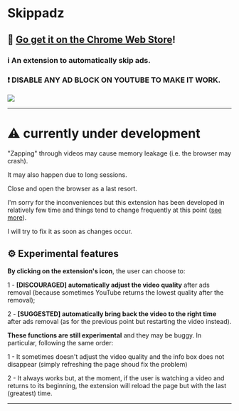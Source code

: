 # Skippadz
## 🛒 [Go get it on the Chrome Web Store](https://chrome.google.com/webstore/detail/skippadz/pkmpajhkphoigmebbjokepimpmfepjoa?hl=it)!


### ℹ️ An extension to automatically skip ads.

### ❗ DISABLE ANY AD BLOCK ON YOUTUBE TO MAKE IT WORK.


![](https://github.com/FrancescoDiCursi/Skippadz/blob/main/skippadz_preview.gif?raw=true)
____
# :warning: currently under development

"Zapping" through videos may cause memory leakage (i.e. the browser may crash).

It may also happen due to long sessions.

Close and open the browser as a last resort.

I'm sorry for the inconveniences but this extension has been developed in relatively few time and things tend to change frequently at this point ([see more](https://www.reddit.com/r/youtube/comments/15zs7f4/youtube_premium_required_is_youtube_becoming_the/)).

I will try to fix it as soon as changes occur. 

## :gear: Experimental features

**By clicking on the extension's icon**, the user can choose to:

1 -  **[DISCOURAGED] automatically adjust the video quality** after ads removal (because sometimes YouTube returns the lowest quality after the removal);

2 - **[SUGGESTED] automatically bring back the video to the right time** after ads removal (as for the previous point but restarting the video instead).

**These functions are still experimental** and they may be buggy. In particular, following the same order:

1 - It sometimes doesn't adjust the video quality and the info box does not disappear (simply refreshing the page shoud fix the problem)

2 - It always works but, at the moment, if the user is watching a video and returns to its beginning, the extension will reload the page but with the last (greatest) time.

____
